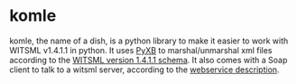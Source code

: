 # komle

komle, the name of a dish, is a python library to make it easier to work with WITSML v1.4.1.1 in python. It uses [PyXB](http://pyxb.sourceforge.net/) to marshal/unmarshal xml files according to the [WITSML version 1.4.1.1 schema](http://w3.energistics.org/schema/WITSML_v1.4.1.1_Data_Schema/witsml_v1.4.1.1_data/index_witsml_schema.html). It also comes with a Soap client to talk to a witsml server, according to the [webservice description](http://w3.energistics.org/schema/witsml_v1.4.0_api/WMLS.WSDL).
